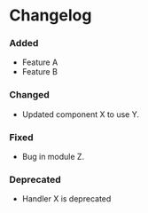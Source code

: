 # Changelog

### Added

- Feature A
- Feature B

### Changed

- Updated component X to use Y.

### Fixed

- Bug in module Z.

### Deprecated

- Handler X is deprecated

